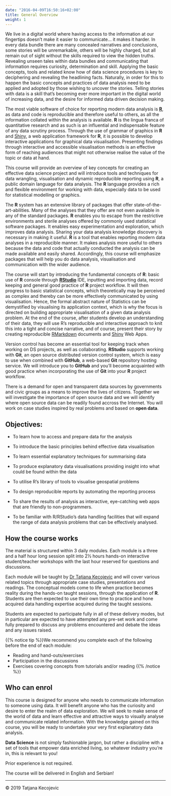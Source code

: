 ```yaml
---
date: "2016-04-09T16:50:16+02:00"
title: General Overview
weight: 1
---
```


We live in a digital world where having access to the information at our fingertips doesn’t make it easier to communicate… it makes it harder. In every data bundle there are many concealed narratives and conclusions, some stories will be unremarkable, others will be highly charged, but all remain out of sight without the skills required to view the hidden truths. Revealing unseen tales within data bundles and communicating that information requires curiosity, determination and skill. Applying the basic concepts, tools and related know how of data science procedures is key to deciphering and revealing the headlining facts. Naturally, in order for this to happen the basic concepts and practices of data analysis need to be applied and adopted by those wishing to uncover the stories. Telling stories with data is a skill that’s becoming ever more important in the digital world of increasing data, and the desire for informed data driven decision making.

The most viable software of choice for reporting modern data analysis is [**R**](https://www.r-project.org), as data and code is reproducible and therefore useful to others, as all the information collated within the analysis is available. **R** is the lingua franca of quantitative research and as such is an influential and indispensable feature of any data scrutiny process. Through the use of grammar of graphics in **R** and [Shiny](https://shiny.rstudio.com), a web application framework for **R**, it is possible to develop interactive applications for graphical data visualisation. Presenting findings through interactive and accessible visualisation methods is an effective form of reaching audiences that might not otherwise realise the value of the topic or data at hand.


This course will provide an overview of key concepts for creating an effective data science project and will introduce tools and techniques for data wrangling, visualisation and dynamic reproducible reporting using **R**, a public domain language for data analysis. The **R** language provides a rich and flexible environment for working with data, especially data to be used for statistical modelling or graphics. 

The **R** system has an extensive library of packages that offer state-of-the-art-abilities. Many of the analyses that they offer are not even available in any of the standard packages. **R** enables you to escape from the restrictive environments and sterile analyses offered by commonly used statistical software packages. It enables easy experimentation and exploration, which improves data analysis. Sharing your data analysis knowledge discovery is necessary in making it useful. **R** is a tool that enables reporting modern data analyses in a reproducible manner. It makes analysis more useful to others because the data and code that actually conducted the analysis can be made available and easily shared. Accordingly, this course will emphasize packages that will help you do data analysis, visualisation and communication with the wider audience.

The course will start by introducing the fundamental concepts of **R**: basic use of **R** console through [**RStudio**](https://www.rstudio.com) IDE, inputting and importing data, record keeping and general good practice of **R** project workflow. It will then progress to basic statistical concepts, which theoretically may be perceived as complex and thereby can be more effectively communicated by using visualisation. Hence, the formal abstract nature of Statistics can be demystified by visualising its application context, which is why the focus is directed on building appropriate visualisation of a given data analysis problem. At the end of the course, after students develop an understanding of their data, they will use R’s reproducible and interactive approach to knit this into a tight and concise narrative, and of course, present their story by creating reproducible [RMarkdown](https://rmarkdown.rstudio.com/) documents and [Shiny](https://shiny.rstudio.com) Web Apps.

Version control has become an essential tool for keeping track when working on DS projects, as well as collaborating. **RStudio** supports working with **Git**, an open source distributed version control system, which is easy to use when combined with **GitHub**, a web-based **Git** repository hosting service. We will introduce you to **GitHub** and you’ll become acquainted with good practice when incorporating the use of **Git** into your **R** project workflow. 

There is a demand for open and transparent data sources by governments and civic groups as a means to improve the lives of citizens. Together we will investigate the importance of open source data and we will identify where open source data can be readily found accross the Internet. You will work on case studies inspired by real problems and based on **open data**. 

## Objectives:

-	To learn how to access and prepare data for the analysis 

-	To introduce the basic principles behind effective data visualisation

-	To learn essential explanatory techniques for summarising data

-	To produce explanatory data visualisations providing insight into what could be found within the data

-	To utilise R’s library of tools to visualise geospatial problems

-	To design reproducible reports by automating the reporting process

-	To share the results of analysis as interactive, eye-catching web apps that are friendly to non-programmers.

- To be familiar with R/RStudio’s data handling facilities that will expand the range of data analysis problems that can be effectively analysed.


## How the course works

The material is structured within 3 daily modules. Each module is a three and a half hour long session split into 2½ hours hands-on interactive student/teacher workshops with the last hour reserved for questions and discussions.

Each module will be taught by [Dr Tatjana Kecojevic](tanjakec.github.io) and will cover various related topics through appropriate case studies, presentations and readings. The conceptual models come to life when practice becomes reality during the hands-on taught sessions, through the application of **R**. Students are then expected to use their own time to practice and hone acquired data handling expertise acquired during the taught sessions.

Students are expected to participate fully in all of these delivery modes, but in particular are expected to have attempted any pre-set work and come fully prepared to discuss any problems encountered and debate the ideas and any issues raised. 

{{% notice tip %}}We recommend you complete each of the following before the end of each module:

* Reading and hand-outs/exercises
* Participation in the discussions
* Exercises covering concepts from tutorials and/or reading 
{{% /notice %}}


## Who can enrol

This course is designed for anyone who needs to communicate information to someone using data. It will benefit anyone who has the curiosity and desire to enter the realm of data exploration. We will seek to make sense of the world of data and learn effective and attractive ways to visually analyse and communicate related information. With the knowledge gained on this course, you will be ready to undertake your very first explanatory data analysis.

**Data Science** is not simply fashionable jargon, but rather a discipline with a set of tools that empower data enriched living, so whatever industry you’re in, this is relevant to you!

Prior experience is not required.

The course will be delivered in English and Serbian!


-----------------------------
© 2019 Tatjana Kecojevic

